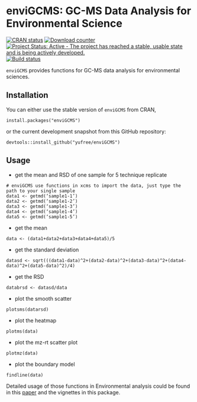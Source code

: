 enviGCMS: GC-MS Data Analysis for Environmental Science
================

[![CRAN status](http://www.r-pkg.org/badges/version/enviGCMS)](https://cran.r-project.org/package=enviGCMS) [![Download counter](http://cranlogs.r-pkg.org/badges/enviGCMS)](https://cran.r-project.org/package=enviGCMS) [![Project Status: Active - The project has reached a stable, usable state and is being actively developed.](http://www.repostatus.org/badges/latest/active.svg)](http://www.repostatus.org/#active) [![Build status](https://api.travis-ci.org/yufree/enviGCMS.svg?branch=master)](https://travis-ci.org/yufree/enviGCMS)

`enviGCMS` provides functions for GC-MS data analysis for environmental sciences.

Installation
------------

You can either use the stable version of `enviGCMS` from CRAN,

``` {r}
install.packages("enviGCMS")
```

or the current development snapshot from this GitHub repository:

``` {r}
devtools::install_github("yufree/enviGCMS")
```

Usage
-----

- get the mean and RSD of one sample for 5 technique replicate

~~~
# enviGCMS use functions in xcms to import the data, just type the path to your single sample
data1 <- getmd(‘sample1-1’)
data2 <- getmd(‘sample1-2’)
data3 <- getmd(‘sample1-3’)
data4 <- getmd(‘sample1-4’)
data5 <- getmd(‘sample1-5’)
~~~

- get the mean

~~~
data <- (data1+data2+data3+data4+data5)/5
~~~

- get the standard deviation

~~~
datasd <- sqrt(((data1-data)^2+(data2-data)^2+(data3-data)^2+(data4-data)^2+(data5-data)^2)/4)
~~~

- get the RSD

~~~
databrsd <- datasd/data
~~~

- plot the smooth scatter

~~~
plotsms(datarsd)
~~~

- plot the heatmap

~~~
plotms(data)
~~~

- plot the mz-rt scatter plot

~~~
plotmz(data)
~~~

- plot the boundary model

~~~
findline(data)
~~~

Detailed usage of those functions in Environmental analysis could be found in this [paper](http://www.sciencedirect.com/science/article/pii/S0039914016309298) and the vignettes in this package.

